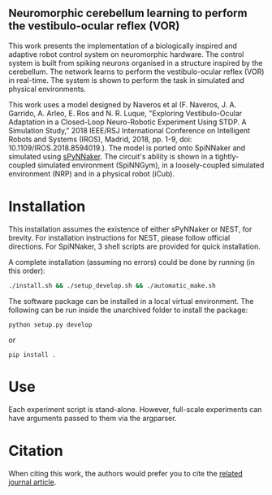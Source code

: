 ## Neuromorphic cerebellum learning to perform the vestibulo-ocular reflex (VOR)


This work presents the implementation of a biologically inspired and adaptive robot control system on neuromorphic hardware.
The control system is built from spiking neurons organised in a structure inspired by the cerebellum.
The network learns to perform the vestibulo-ocular reflex (VOR) in real-time.
The system is shown to perform the task in simulated and physical environments.

 This work uses a model designed by Naveros et al
 (F. Naveros, J. A. Garrido, A. Arleo, E. Ros and N. R. Luque,
 "Exploring Vestibulo-Ocular Adaptation in a Closed-Loop Neuro-Robotic Experiment Using STDP. A Simulation Study,"
 2018 IEEE/RSJ International Conference on Intelligent Robots and Systems (IROS), Madrid, 2018, pp. 1-9,
 doi: 10.1109/IROS.2018.8594019.).
 The model is ported onto SpiNNaker and simulated using [sPyNNaker](https://github.com/spinnakermanchester/spynnaker).
 The circuit's ability is shown in a tightly-coupled simulated environment (SpiNNGym),
 in a loosely-coupled simulated environment (NRP) and in a physical robot (iCub).

 # Installation

 This installation assumes the existence of either sPyNNaker or NEST, for brevity.
For installation instructions for NEST, please follow official directions. For SpiNNaker, 3 shell scripts are provided
for quick installation.

A complete installation (assuming no errors) could be done by running (in this order):

```bash
./install.sh && ./setup_develop.sh && ./automatic_make.sh
```

 The software package can be installed in a local virtual environment.
The following can be run inside the unarchived folder to install the package:

```
python setup.py develop
```

or

```
pip install .
```


# Use

Each experiment script is stand-alone. However, full-scale experiments can have arguments passed to them via the
argparser.

# Citation

When citing this work, the authors would prefer you to cite the [related journal article](https://doi.org/10.3389/fncel.2021.622870).
